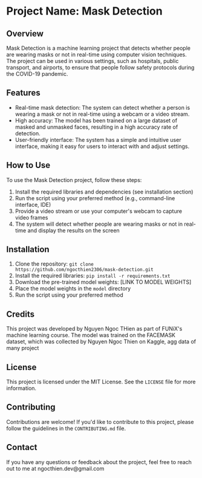 <div class="markdown prose w-full break-words dark:prose-invert light">
  <h1>Project Name: Mask Detection</h1>
  <h2>Overview</h2>
  <p>Mask Detection is a machine learning project that detects whether people are wearing masks or not in real-time using computer vision techniques. The project can be used     in various settings, such as hospitals, public transport, and airports, to ensure that people follow safety protocols during the COVID-19 pandemic.
  </p>
  <h2>Features</h2>
  <ul>
    <li>Real-time mask detection: The system can detect whether a person is wearing a mask or not in real-time using a webcam or a video stream.</li>
    <li>High accuracy: The model has been trained on a large dataset of masked and unmasked faces, resulting in a high accuracy rate of detection.</li>
    <li>User-friendly interface: The system has a simple and intuitive user interface, making it easy for users to interact with and adjust settings.</li>
  </ul>
  <h2>How to Use</h2>
  <p>To use the Mask Detection project, follow these steps:</p>
  <ol>
    <li>Install the required libraries and dependencies (see installation section)</li>
    <li>Run the script using your preferred method (e.g., command-line interface, IDE)</li>
    <li>Provide a video stream or use your computer's webcam to capture video frames</li>
    <li>The system will detect whether people are wearing masks or not in real-time and display the results on the screen</li>
    </ol>
    <h2>Installation</h2>
    <ol>
      <li>Clone the repository: <code>git clone https://github.com/ngocthien2306/mask-detection.git</code></li>
      <li>Install the required libraries: <code>pip install -r requirements.txt</code></li>
      <li>Download the pre-trained model weights: [LINK TO MODEL WEIGHTS]</li><li>Place the model weights in the <code>model</code> directory</li>
      <li>Run the script using your preferred method</li>
     </ol>
     <h2>Credits</h2>
     <p>This project was developed by Nguyen Ngoc THien as part of FUNiX's machine learning course. The model was trained on the FACEMASK dataset, which was collected by Nguyen Ngoc Thien on Kaggle, agg data of many project</p>
     <h2>License</h2>
     <p>This project is licensed under the MIT License. See the <code>LICENSE</code> file for more information.</p>
     <h2>Contributing</h2>
     <p>Contributions are welcome! If you'd like to contribute to this project, please follow the guidelines in the <code>CONTRIBUTING.md</code> file.</p>
     <h2>Contact</h2>
     <p>If you have any questions or feedback about the project, feel free to reach out to me at ngocthien.dev@gmail.com</p>
</div>
